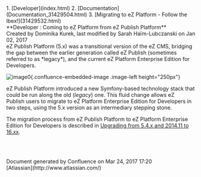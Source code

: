 <div id="page">
<div id="main" class="aui-page-panel">
<div id="main-header">
<div id="breadcrumb-section">
1.  [Developer](index.html)
2.  [Documentation](Documentation_31429504.html)
3.  [Migrating to eZ Platform - Follow the Ibex!](31429532.html)

</div>
**Developer : Coming to eZ Platform from eZ Publish Platform**

</div>
<div id="content" class="view">
<div class="page-metadata">
Created by Dominika Kurek, last modified by Sarah Haïm-Lubczanski on Jan
02, 2017

</div>
<div id="main-content" class="wiki-content group">
<div class="contentLayout2">
<div class="columnLayout two-right-sidebar"
data-layout="two-right-sidebar">
<div class="cell normal" data-type="normal">
<div class="innerCell">
eZ Publish Platform (5.x) was a transitional version of the eZ CMS,
bridging the gap between the earlier generation called eZ Publish
(sometimes referred to as *legacy*), and the current eZ Platform
Enterprise Edition for Developers.

![image0](attachments/31429520/32866977.png){.confluence-embedded-image
.image-left height="250px"}

eZ Publish Platform introduced a new Symfony-based technology stack that
could be run along the old (*legacy*) one. This fluid change allows eZ
Publish users to migrate to eZ Platform Enterprise Edition for
Developers in two steps, using the 5.x version as an intermediary
stepping stone.

The migration process from eZ Publish Platform to eZ Platform Enterprise
Edition for Developers is described in [Upgrading from 5.4.x and 2014.11
to 16.xx](Upgrading-from-5.4.x-and-2014.11-to-16.xx_31430322.html).

 

</div>
</div>
<div class="cell aside" data-type="aside">
<div class="innerCell">
 

</div>
</div>
</div>
</div>
</div>
</div>
</div>
<div id="footer" role="contentinfo">
<div class="section footer-body">
Document generated by Confluence on Mar 24, 2017 17:20

<div id="footer-logo">
[Atlassian](http://www.atlassian.com/)

</div>
</div>
</div>
</div>

